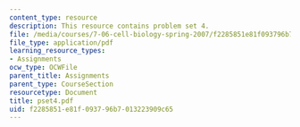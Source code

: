 ```yaml
---
content_type: resource
description: This resource contains problem set 4.
file: /media/courses/7-06-cell-biology-spring-2007/f2285851e81f093796b7013223909c65_pset4.pdf
file_type: application/pdf
learning_resource_types:
- Assignments
ocw_type: OCWFile
parent_title: Assignments
parent_type: CourseSection
resourcetype: Document
title: pset4.pdf
uid: f2285851-e81f-0937-96b7-013223909c65
---
```

